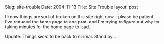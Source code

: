 Slug: site-trouble
Date: 2004-11-13
Title: Site Trouble
layout: post

I know things are sort of broken on this site right now - please be patient. I&#39;ve reduced the home page to one post, and I&#39;m trying to figure out why its taking minutes for the home page to load.

Update: Things *seem* to be back to normal. Stand by...
